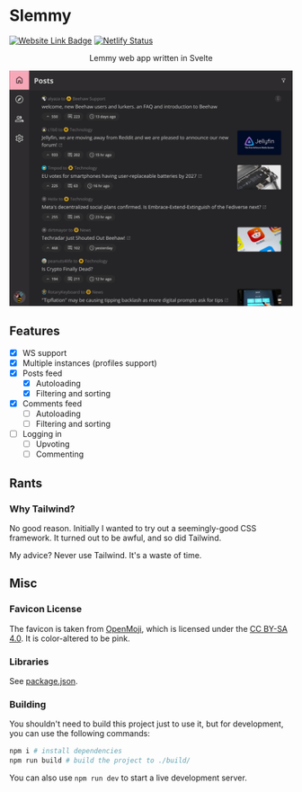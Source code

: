 # Slemmy

[![Website Link Badge](https://img.shields.io/badge/Try_it-slemmy.libdb.so-pink)](https://slemmy.libdb.so)
[![Netlify Status](https://api.netlify.com/api/v1/badges/d11e1f95-4663-4db2-981d-6b53c45fd44e/deploy-status)](https://app.netlify.com/sites/venerable-narwhal-87bb65/deploys)

<div align="center">
  <p>Lemmy web app written in Svelte</p>
  <img src=".github/screenshot1.png" width="600px" />
</div>

## Features

- [x] WS support
- [x] Multiple instances (profiles support)
- [x] Posts feed
  - [x] Autoloading
  - [x] Filtering and sorting
- [x] Comments feed
  - [ ] Autoloading
  - [ ] Filtering and sorting
- [ ] Logging in
  - [ ] Upvoting
  - [ ] Commenting

## Rants

### Why Tailwind?

No good reason. Initially I wanted to try out a seemingly-good CSS framework.
It turned out to be awful, and so did Tailwind.

My advice? Never use Tailwind. It's a waste of time.

## Misc

### Favicon License

The favicon is taken from [OpenMoji](https://openmoji.org/), which is licensed
under the [CC BY-SA 4.0](https://creativecommons.org/licenses/by-sa/4.0/). It
is color-altered to be pink.

### Libraries

See [package.json](./package.json).

### Building

You shouldn't need to build this project just to use it, but for development,
you can use the following commands:

```sh
npm i # install dependencies
npm run build # build the project to ./build/
```

You can also use `npm run dev` to start a live development server.
